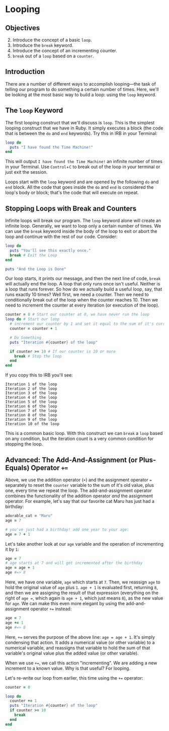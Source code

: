# Looping

## Objectives

2. Introduce the concept of a basic `loop`.
3. Introduce the `break` keyword.
4. Introduce the concept of an incrementing counter.
5. `break` out of a `loop` based on a `counter`.

## Introduction

There are a number of different ways to accomplish looping––the task of telling our program to do something a certain number of times. Here, we'll be looking at the most basic way to build a loop: using the `loop` keyword.

## The `loop` Keyword

The first looping construct that we'll discuss is `loop`. This is the simplest looping construct that we have in Ruby. It simply executes a block (the code that is between the `do` and `end` keywords). Try this in IRB in your Terminal:

```ruby
loop do
  puts "I have found the Time Machine!"
end
```

This will output `I have found the Time Machine!` an infinite number of times in your Terminal. Use `Control`+`C` to break out of the loop in your terminal or just exit the session.

Loops start with the `loop` keyword and are opened by the following `do` and `end` block. All the code that goes inside the `do` and `end` is considered the loop's body or block; that's the code that will execute on repeat.

## Stopping Loops with Break and Counters

Infinite loops will break our program. The `loop` keyword alone will create an infinite loop. Generally, we want to loop only a certain number of times. We can use the `break` keyword inside the body of the loop to exit or abort the loop and continue with the rest of our code. Consider:

```ruby
loop do
  puts "You'll see this exactly once."
  break # Exit the Loop
end

puts "And the Loop is Done"
```

Our loop starts, it prints our message, and then the next line of code, `break` will actually end the loop. A loop that only runs once isn't useful. Neither is a loop that runs forever. So how do we actually build a useful loop, say, that runs exactly 10 times? Well first, we need a counter. Then we need to conditionally break out of the loop when the counter reaches 10. Then we need to increment the counter at every iteration (or execution of the loop).

```ruby
counter = 0 # Start our counter at 0, we have never run the loop
loop do # Start our loop
  # increment our counter by 1 and set it equal to the sum of it's current value, plus 1. 
  counter = counter + 1

  # Do Something
  puts "Iteration #{counter} of the loop"

  if counter >= 10 # If our counter is 10 or more
    break # Stop the loop
  end
end
```

If you copy this to IRB you'll see:

```
Iteration 1 of the loop
Iteration 2 of the loop
Iteration 3 of the loop
Iteration 4 of the loop
Iteration 5 of the loop
Iteration 6 of the loop
Iteration 7 of the loop
Iteration 8 of the loop
Iteration 9 of the loop
Iteration 10 of the loop
```

This is a common basic loop. With this construct we can `break` a `loop` based on any condition, but the iteration count is a very common condition for stopping the loop.

## Advanced: The Add-And-Assignment (or Plus-Equals) Operator `+=`  

Above, we use the addition operator (`+`) and the assignment operator `=` separately to reset the `counter` variable to the sum of it's old value, plus one, every time we repeat the loop. The add-and-assignment operator combines the functionality of the addition operator *and* the assignment operator. For example, let's say that our favorite cat Maru has just had a birthday:

```ruby
adorable_cat = "Maru"
age = 7

# you've just had a birthday! add one year to your age:
age = 7 + 1
```

Let's take another look at our `age` variable and the operation of incrementing it by `1`:

```ruby
age = 7
# age starts at 7 and will get incremented after the birthday
age = age + 1
age #=> 8
```

Here, we have one variable, `age` which starts at `7`. Then, we reassign `age` to hold the original value of `age` plus `1`. `age + 1` is evaluated first, returning `8`, and then we are assigning the result of that expression (everything on the right of `age =`, which again is `age + 1`, which just means `8`), as the new value for `age`. We can make this even more elegant by using the add-and-assignment operator `+=` instead:

```ruby
age = 7
age += 1
age #=> 8
```

Here, `+=` serves the purpose of the above line: `age = age + 1`. It's simply condensing that action. It adds a numerical value (or other variable) to a numerical variable, and reassigns that variable to hold the sum of that variable's original value plus the added value (or other variable).

When we use `+=`, we call this action "incrementing". We are adding a new increment to a known value. Why is that useful? For looping.

Let's re-write our loop from earlier, this time using the `+=` operator:

```ruby
counter = 0

loop do 
  counter += 1
  puts "Iteration #{counter} of the loop"
  if counter >= 10 
    break
  end
end
```


